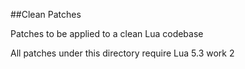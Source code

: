 ##Clean Patches

Patches to be applied to a clean Lua codebase

All patches under this directory require Lua 5.3 work 2
